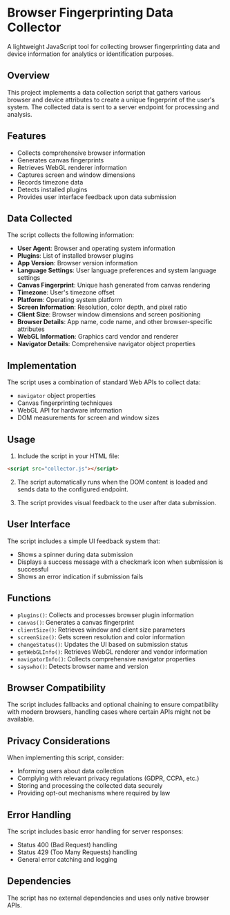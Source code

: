 # Browser Fingerprinting Data Collector

A lightweight JavaScript tool for collecting browser fingerprinting data and device information for analytics or identification purposes.

## Overview

This project implements a data collection script that gathers various browser and device attributes to create a unique fingerprint of the user's system. The collected data is sent to a server endpoint for processing and analysis.

## Features

- Collects comprehensive browser information
- Generates canvas fingerprints
- Retrieves WebGL renderer information
- Captures screen and window dimensions
- Records timezone data
- Detects installed plugins
- Provides user interface feedback upon data submission

## Data Collected

The script collects the following information:

- **User Agent**: Browser and operating system information
- **Plugins**: List of installed browser plugins
- **App Version**: Browser version information
- **Language Settings**: User language preferences and system language settings
- **Canvas Fingerprint**: Unique hash generated from canvas rendering
- **Timezone**: User's timezone offset
- **Platform**: Operating system platform
- **Screen Information**: Resolution, color depth, and pixel ratio
- **Client Size**: Browser window dimensions and screen positioning
- **Browser Details**: App name, code name, and other browser-specific attributes
- **WebGL Information**: Graphics card vendor and renderer
- **Navigator Details**: Comprehensive navigator object properties

## Implementation

The script uses a combination of standard Web APIs to collect data:
- `navigator` object properties
- Canvas fingerprinting techniques
- WebGL API for hardware information
- DOM measurements for screen and window sizes

## Usage

1. Include the script in your HTML file:

```html
<script src="collector.js"></script>
```

2. The script automatically runs when the DOM content is loaded and sends data to the configured endpoint.

3. The script provides visual feedback to the user after data submission.

## User Interface

The script includes a simple UI feedback system that:
- Shows a spinner during data submission
- Displays a success message with a checkmark icon when submission is successful
- Shows an error indication if submission fails

## Functions

- `plugins()`: Collects and processes browser plugin information
- `canvas()`: Generates a canvas fingerprint
- `clientSize()`: Retrieves window and client size parameters
- `screenSize()`: Gets screen resolution and color information
- `changeStatus()`: Updates the UI based on submission status
- `getWebGLInfo()`: Retrieves WebGL renderer and vendor information
- `navigatorInfo()`: Collects comprehensive navigator properties
- `sayswho()`: Detects browser name and version

## Browser Compatibility

The script includes fallbacks and optional chaining to ensure compatibility with modern browsers, handling cases where certain APIs might not be available.

## Privacy Considerations

When implementing this script, consider:
- Informing users about data collection
- Complying with relevant privacy regulations (GDPR, CCPA, etc.)
- Storing and processing the collected data securely
- Providing opt-out mechanisms where required by law

## Error Handling

The script includes basic error handling for server responses:
- Status 400 (Bad Request) handling
- Status 429 (Too Many Requests) handling
- General error catching and logging

## Dependencies

The script has no external dependencies and uses only native browser APIs.
